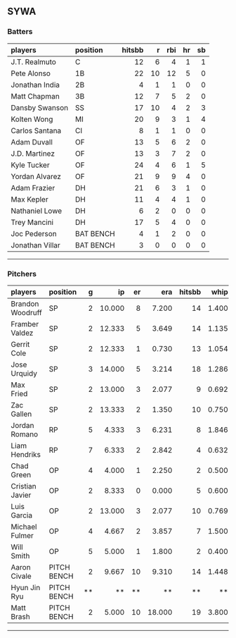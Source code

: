 ## SYWA

### Batters

 |players         |position  | hitsbb|  r| rbi| hr| sb| 
|:---------------|:---------|------:|--:|---:|--:|--:| 
|J.T. Realmuto   |C         |     12|  6|   4|  1|  1| 
|Pete Alonso     |1B        |     22| 10|  12|  5|  0| 
|Jonathan India  |2B        |      4|  1|   1|  0|  0| 
|Matt Chapman    |3B        |     12|  7|   5|  2|  0| 
|Dansby Swanson  |SS        |     17| 10|   4|  2|  3| 
|Kolten Wong     |MI        |     20|  9|   3|  1|  4| 
|Carlos Santana  |CI        |      8|  1|   1|  0|  0| 
|Adam Duvall     |OF        |     13|  5|   6|  2|  0| 
|J.D. Martinez   |OF        |     13|  3|   7|  2|  0| 
|Kyle Tucker     |OF        |     24|  4|   6|  1|  5| 
|Yordan Alvarez  |OF        |     21|  9|   9|  4|  0| 
|Adam Frazier    |DH        |     21|  6|   3|  1|  0| 
|Max Kepler      |DH        |     11|  4|   4|  1|  0| 
|Nathaniel Lowe  |DH        |      6|  2|   0|  0|  0| 
|Trey Mancini    |DH        |     17|  5|   4|  0|  0| 
|Joc Pederson    |BAT BENCH |      4|  1|   2|  0|  0| 
|Jonathan Villar |BAT BENCH |      3|  0|   0|  0|  0| 

* * *

### Pitchers

 
|players          |position    |  g|     ip| er|    era| hitsbb|  whip| so|  w| sv| 
|:----------------|:-----------|--:|------:|--:|------:|------:|-----:|--:|--:|--:| 
|Brandon Woodruff |SP          |  2| 10.000|  8|  7.200|     14| 1.400| 18|  1|  0| 
|Framber Valdez   |SP          |  2| 12.333|  5|  3.649|     14| 1.135|  9|  0|  0| 
|Gerrit Cole      |SP          |  2| 12.333|  1|  0.730|     13| 1.054| 16|  1|  0| 
|Jose Urquidy     |SP          |  3| 14.000|  5|  3.214|     18| 1.286| 12|  1|  0| 
|Max Fried        |SP          |  2| 13.000|  3|  2.077|      9| 0.692| 14|  2|  0| 
|Zac Gallen       |SP          |  2| 13.333|  2|  1.350|     10| 0.750| 12|  2|  0| 
|Jordan Romano    |RP          |  5|  4.333|  3|  6.231|      8| 1.846|  5|  0|  4| 
|Liam Hendriks    |RP          |  7|  6.333|  2|  2.842|      4| 0.632|  8|  0|  5| 
|Chad Green       |OP          |  4|  4.000|  1|  2.250|      2| 0.500|  7|  0|  1| 
|Cristian Javier  |OP          |  2|  8.333|  0|  0.000|      5| 0.600|  9|  1|  0| 
|Luis Garcia      |OP          |  2| 13.000|  3|  2.077|     10| 0.769| 14|  1|  0| 
|Michael Fulmer   |OP          |  4|  4.667|  2|  3.857|      7| 1.500|  1|  0|  0| 
|Will Smith       |OP          |  5|  5.000|  1|  1.800|      2| 0.400|  5|  0|  0| 
|Aaron Civale     |PITCH BENCH |  2|  9.667| 10|  9.310|     14| 1.448| 11|  1|  0| 
|Hyun Jin Ryu     |PITCH BENCH | **|     **| **|     **|     **|    **| **| **| **| 
|Matt Brash       |PITCH BENCH |  2|  5.000| 10| 18.000|     19| 3.800|  6|  0|  0| 


* * *


